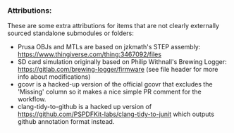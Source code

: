 ### Attributions: ###
These are some extra attributions for items that are not
clearly externally sourced standalone submodules or folders:
- Prusa OBJs and MTLs are based on jzkmath's STEP assembly: https://www.thingiverse.com/thing:3467092/files
- SD card simulation originally based on Philip Withnall's Brewing Logger: https://gitlab.com/brewing-logger/firmware (see file header for more info about modifications)
- gcovr is a hacked-up version of the official gcovr that excludes the 'Missing' column so it makes a nice simple PR comment for the workflow.
- clang-tidy-to-github is a hacked up version of https://github.com/PSPDFKit-labs/clang-tidy-to-junit which outputs github annotation format instead.
